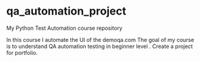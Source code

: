 # qa_automation_project
My Python Test Automation course repository

In this course I automate the UI of the demoqa.com
The goal of my course is to understand QA automation testing in beginner level .
Create a project for portfolio.